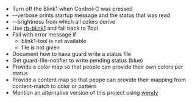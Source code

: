 * Turn off the Blink1 when Control-C was pressed
* --verbose prints startup message and the status that was read
* --brightness from which all colors derive
* Use [rb-blink1](https://github.com/ngs/rb-blink1) and fall back to Tool
* Fail with error message if
  * blink1-tool is not available
  * file is not given
* Document how to have guard write a status file
* Get guard-file-notifier to write pending status (blue)
* Provide a color map so that people can provide their own colors per status
* Provide a content map so that peope can provide their mapping from content-match to color or pattern
* Mention an alternative version of this project using [wendy](http://git.z3bra.org/cgit.cgi/wendy/tree/README)
